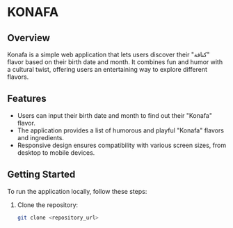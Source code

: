 # KONAFA

## Overview

Konafa is a simple web application that lets users discover their "كنافة" flavor based on their birth date and month. It combines fun and humor with a cultural twist, offering users an entertaining way to explore different flavors.

## Features

- Users can input their birth date and month to find out their "Konafa" flavor.
- The application provides a list of humorous and playful "Konafa" flavors and ingredients.
- Responsive design ensures compatibility with various screen sizes, from desktop to mobile devices.

## Getting Started

To run the application locally, follow these steps:

1. Clone the repository:
   ```bash
   git clone <repository_url>
   ```
